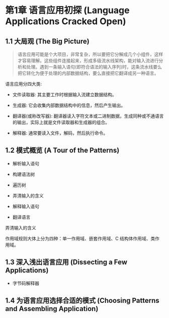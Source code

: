 
# 第1章 语言应用初探 (Language Applications Cracked Open)


## 1.1 大局观 (The Big Picture)

> 语言应用可能是个大项目，非常复杂，所以要把它分解成几个小组件，这样才容易理解。这些组件连接起来，形成多级流水线架构，能对输入流进行分析和处理。遇到一条输入语句(即符合语法的输入序列)时，这条流水线要么把它转化为便于处理的内部数据结构，要么直接把它翻译成另一种语言。


语言应用分四大类:

* 文件读取器: 其主要工作时根据输入流建立数据结构。

* 生成器: 它会收集内部数据结构中的信息，然后产生输出。

* 翻译器(或称改写器): 翻译器读入字符文本或二进制数据，生成同种或不通语言的输出，实际上就是文件读取器和生成器的组合。

* 解释器: 通常要读入文件，解码，然后执行命令。

## 1.2 模式概览 (A Tour of the Patterns)

* 解析输入语句

* 构建语法树

* 遍历树

* 弄清输入的含义

* 解释输入语句

* 翻译语言

弄清输入的含义

作用域规则大体上分为四种：单一作用域、嵌套作用域、C 结构体作用域、类作用域。

## 1.3 深入浅出语言应用 (Dissecting a Few Applications)

* 字节码解释器

## 1.4 为语言应用选择合适的模式 (Choosing Patterns and Assembling Application)

